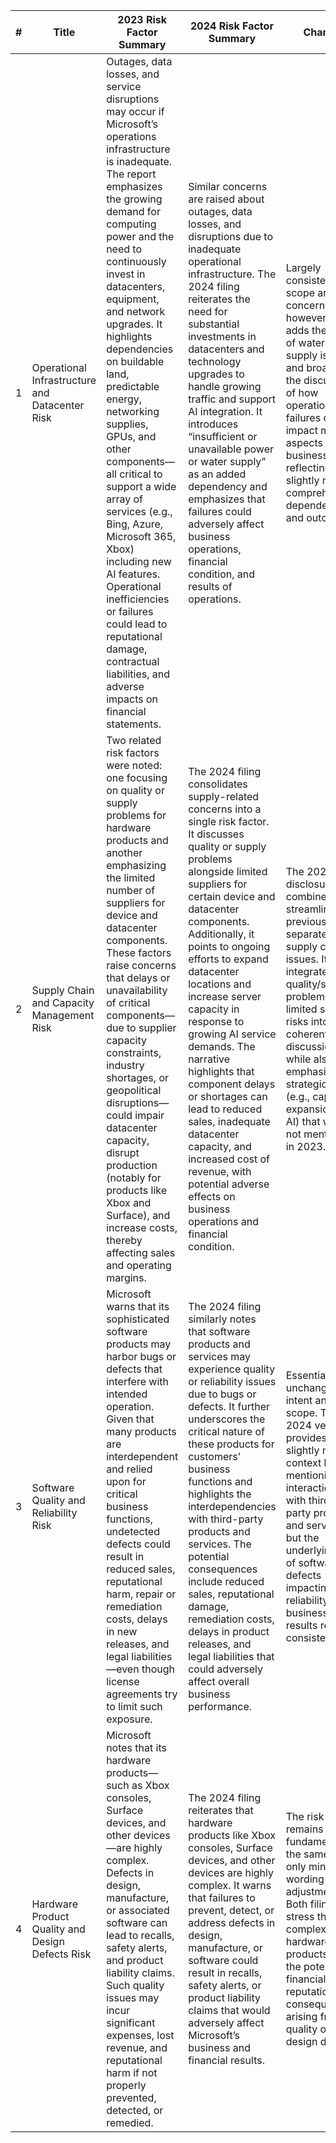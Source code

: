 | # | Title                                               | 2023 Risk Factor Summary                                                                                                                                                                                                                                                                                                                                                                                                                                                                                                                                                                                                                                                                                                                                                                                                                                                                                                                                                               | 2024 Risk Factor Summary                                                                                                                                                                                                                                                                                                                                                                                                                                                                                                                                                                                                                                                                                                                                                                                                                                                                                                                                                                                                                                                            | Change                                                                                                                                                                                                                                                                                                                                                     |
|---|-----------------------------------------------------|---------------------------------------------------------------------------------------------------------------------------------------------------------------------------------------------------------------------------------------------------------------------------------------------------------------------------------------------------------------------------------------------------------------------------------------------------------------------------------------------------------------------------------------------------------------------------------------------------------------------------------------------------------------------------------------------------------------------------------------------------------------------------------------------------------------------------------------------------------------------------------------------------------------------------------------------------------------------------------------|----------------------------------------------------------------------------------------------------------------------------------------------------------------------------------------------------------------------------------------------------------------------------------------------------------------------------------------------------------------------------------------------------------------------------------------------------------------------------------------------------------------------------------------------------------------------------------------------------------------------------------------------------------------------------------------------------------------------------------------------------------------------------------------------------------------------------------------------------------------------------------------------------------------------------------------------------------------------------------------------------------------------------------------------------------------------------------------|---------------------------------------------------------------------------------------------------------------------------------------------------------------------------------------------------------------------------------------------------------------------------------------------------------------------------------------------------------------|
| 1 | Operational Infrastructure and Datacenter Risk     | Outages, data losses, and service disruptions may occur if Microsoft’s operations infrastructure is inadequate. The report emphasizes the growing demand for computing power and the need to continuously invest in datacenters, equipment, and network upgrades. It highlights dependencies on buildable land, predictable energy, networking supplies, GPUs, and other components—all critical to support a wide array of services (e.g., Bing, Azure, Microsoft 365, Xbox) including new AI features. Operational inefficiencies or failures could lead to reputational damage, contractual liabilities, and adverse impacts on financial statements. | Similar concerns are raised about outages, data losses, and disruptions due to inadequate operational infrastructure. The 2024 filing reiterates the need for substantial investments in datacenters and technology upgrades to handle growing traffic and support AI integration. It introduces “insufficient or unavailable power or water supply” as an added dependency and emphasizes that failures could adversely affect business operations, financial condition, and results of operations. | Largely consistent in scope and concern; however, 2024 adds the risk of water supply issues and broadens the discussion of how operational failures could impact multiple aspects of the business, reflecting slightly more comprehensive dependencies and outcomes. |
| 2 | Supply Chain and Capacity Management Risk          | Two related risk factors were noted: one focusing on quality or supply problems for hardware products and another emphasizing the limited number of suppliers for device and datacenter components. These factors raise concerns that delays or unavailability of critical components—due to supplier capacity constraints, industry shortages, or geopolitical disruptions—could impair datacenter capacity, disrupt production (notably for products like Xbox and Surface), and increase costs, thereby affecting sales and operating margins. | The 2024 filing consolidates supply-related concerns into a single risk factor. It discusses quality or supply problems alongside limited suppliers for certain device and datacenter components. Additionally, it points to ongoing efforts to expand datacenter locations and increase server capacity in response to growing AI service demands. The narrative highlights that component delays or shortages can lead to reduced sales, inadequate datacenter capacity, and increased cost of revenue, with potential adverse effects on business operations and financial condition. | The 2024 disclosure combines and streamlines the previously separate supply chain issues. It integrates both quality/supply problems and limited supplier risks into one coherent discussion, while also emphasizing strategic steps (e.g., capacity expansion for AI) that were not mentioned in 2023.                                               |
| 3 | Software Quality and Reliability Risk               | Microsoft warns that its sophisticated software products may harbor bugs or defects that interfere with intended operation. Given that many products are interdependent and relied upon for critical business functions, undetected defects could result in reduced sales, reputational harm, repair or remediation costs, delays in new releases, and legal liabilities—even though license agreements try to limit such exposure.                                                                                                                                                                                                                                                                                                                                                                       | The 2024 filing similarly notes that software products and services may experience quality or reliability issues due to bugs or defects. It further underscores the critical nature of these products for customers’ business functions and highlights the interdependencies with third-party products and services. The potential consequences include reduced sales, reputational damage, remediation costs, delays in product releases, and legal liabilities that could adversely affect overall business performance.                                                                                                                                                                                                                                                                                                      | Essentially unchanged in intent and scope. The 2024 version provides slightly more context by mentioning interactions with third-party products and services, but the underlying risk of software defects impacting reliability and business results remains consistent.                                                       |
| 4 | Hardware Product Quality and Design Defects Risk    | Microsoft notes that its hardware products—such as Xbox consoles, Surface devices, and other devices—are highly complex. Defects in design, manufacture, or associated software can lead to recalls, safety alerts, and product liability claims. Such quality issues may incur significant expenses, lost revenue, and reputational harm if not properly prevented, detected, or remedied.                                                                                                                                                                                                                                                                                                                                                                                                | The 2024 filing reiterates that hardware products like Xbox consoles, Surface devices, and other devices are highly complex. It warns that failures to prevent, detect, or address defects in design, manufacture, or software could result in recalls, safety alerts, or product liability claims that would adversely affect Microsoft’s business and financial results.                                                                                                                                                                                                                                                                                                                                                                                                                                                     | The risk remains fundamentally the same with only minor wording adjustments. Both filings stress the complexity of hardware products and the potential financial and reputational consequences arising from quality or design defects.                                                                     |